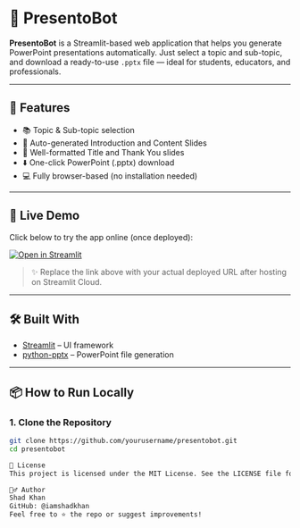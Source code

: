 # 🤖 PresentoBot

**PresentoBot** is a Streamlit-based web application that helps you generate PowerPoint presentations automatically. Just select a topic and sub-topic, and download a ready-to-use `.pptx` file — ideal for students, educators, and professionals.

---

## 🚀 Features

- 📚 Topic & Sub-topic selection
- 🧠 Auto-generated Introduction and Content Slides
- 🎯 Well-formatted Title and Thank You slides
- ⬇️ One-click PowerPoint (.pptx) download
- 💻 Fully browser-based (no installation needed)

---

## 📸 Live Demo

Click below to try the app online (once deployed):

[![Open in Streamlit](https://static.streamlit.io/badges/streamlit_badge_black_white.svg)](https://your-username-presentobot.streamlit.app)

> ✨ Replace the link above with your actual deployed URL after hosting on Streamlit Cloud.

---

## 🛠️ Built With

- [Streamlit](https://streamlit.io/) – UI framework
- [python-pptx](https://python-pptx.readthedocs.io/) – PowerPoint file generation

---

## 📦 How to Run Locally

### 1. Clone the Repository

```bash
git clone https://github.com/yourusername/presentobot.git
cd presentobot

📄 License
This project is licensed under the MIT License. See the LICENSE file for details.

🙋‍♂️ Author
Shad Khan
GitHub: @iamshadkhan
Feel free to ⭐ the repo or suggest improvements!

